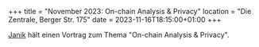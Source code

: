 +++
title = "November 2023: On-chain Analysis & Privacy"
location = "Die Zentrale, Berger Str. 175"
date = 2023-11-16T18:15:00+01:00
+++

[Janik](https://twitter.com/J_R_Rockefeller) hält einen Vortrag zum Thema "On-chain Analysis & Privacy".
